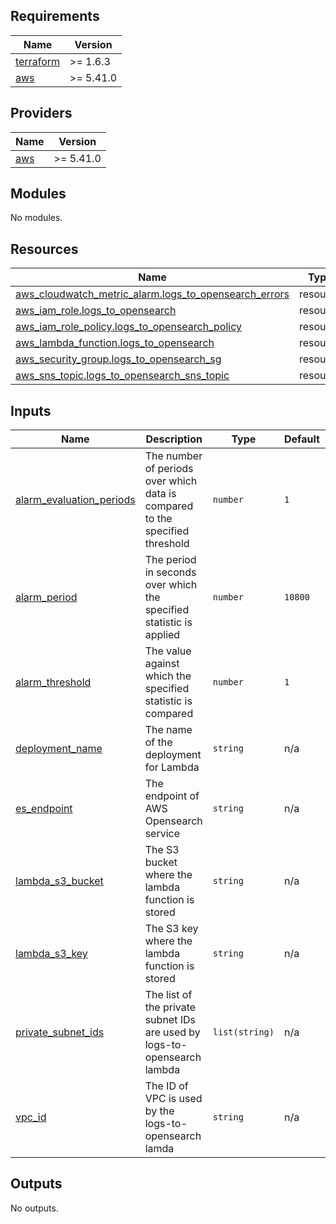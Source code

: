 ## Requirements

| Name | Version |
|------|---------|
| <a name="requirement_terraform"></a> [terraform](#requirement\_terraform) | >= 1.6.3 |
| <a name="requirement_aws"></a> [aws](#requirement\_aws) | >= 5.41.0 |

## Providers

| Name | Version |
|------|---------|
| <a name="provider_aws"></a> [aws](#provider\_aws) | >= 5.41.0 |

## Modules

No modules.

## Resources

| Name | Type |
|------|------|
| [aws_cloudwatch_metric_alarm.logs_to_opensearch_errors](https://registry.terraform.io/providers/hashicorp/aws/latest/docs/resources/cloudwatch_metric_alarm) | resource |
| [aws_iam_role.logs_to_opensearch](https://registry.terraform.io/providers/hashicorp/aws/latest/docs/resources/iam_role) | resource |
| [aws_iam_role_policy.logs_to_opensearch_policy](https://registry.terraform.io/providers/hashicorp/aws/latest/docs/resources/iam_role_policy) | resource |
| [aws_lambda_function.logs_to_opensearch](https://registry.terraform.io/providers/hashicorp/aws/latest/docs/resources/lambda_function) | resource |
| [aws_security_group.logs_to_opensearch_sg](https://registry.terraform.io/providers/hashicorp/aws/latest/docs/resources/security_group) | resource |
| [aws_sns_topic.logs_to_opensearch_sns_topic](https://registry.terraform.io/providers/hashicorp/aws/latest/docs/resources/sns_topic) | resource |

## Inputs

| Name | Description | Type | Default | Required |
|------|-------------|------|---------|:--------:|
| <a name="input_alarm_evaluation_periods"></a> [alarm\_evaluation\_periods](#input\_alarm\_evaluation\_periods) | The number of periods over which data is compared to the specified threshold | `number` | `1` | no |
| <a name="input_alarm_period"></a> [alarm\_period](#input\_alarm\_period) | The period in seconds over which the specified statistic is applied | `number` | `10800` | no |
| <a name="input_alarm_threshold"></a> [alarm\_threshold](#input\_alarm\_threshold) | The value against which the specified statistic is compared | `number` | `1` | no |
| <a name="input_deployment_name"></a> [deployment\_name](#input\_deployment\_name) | The name of the deployment for Lambda | `string` | n/a | yes |
| <a name="input_es_endpoint"></a> [es\_endpoint](#input\_es\_endpoint) | The endpoint of AWS Opensearch service | `string` | n/a | yes |
| <a name="input_lambda_s3_bucket"></a> [lambda\_s3\_bucket](#input\_lambda\_s3\_bucket) | The S3 bucket where the lambda function is stored | `string` | n/a | yes |
| <a name="input_lambda_s3_key"></a> [lambda\_s3\_key](#input\_lambda\_s3\_key) | The S3 key where the lambda function is stored | `string` | n/a | yes |
| <a name="input_private_subnet_ids"></a> [private\_subnet\_ids](#input\_private\_subnet\_ids) | The list of the private subnet IDs are used by logs-to-opensearch lambda | `list(string)` | n/a | yes |
| <a name="input_vpc_id"></a> [vpc\_id](#input\_vpc\_id) | The ID of VPC is used by the logs-to-opensearch lamda | `string` | n/a | yes |

## Outputs

No outputs.
